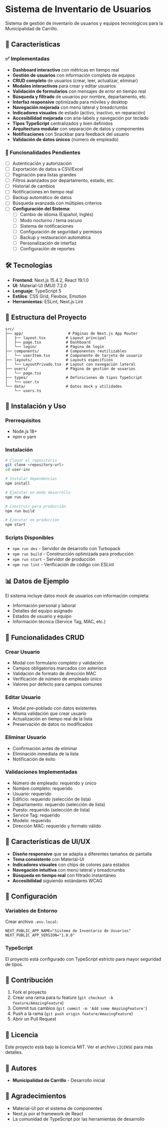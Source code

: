 # Sistema de Inventario de Usuarios

Sistema de gestión de inventario de usuarios y equipos tecnológicos para la Municipalidad de Carrillo.

## 🚀 Características

### ✅ Implementadas
- **Dashboard interactivo** con métricas en tiempo real
- **Gestión de usuarios** con información completa de equipos
- **CRUD completo** de usuarios (crear, leer, actualizar, eliminar)
- **Modales interactivos** para crear y editar usuarios
- **Validación de formularios** con mensajes de error en tiempo real
- **Búsqueda y filtrado** de usuarios por nombre, departamento, etc.
- **Interfaz responsive** optimizada para móviles y desktop
- **Navegación mejorada** con menú lateral y breadcrumbs
- **Indicadores visuales** de estado (activo, inactivo, en reparación)
- **Accesibilidad mejorada** con aria-labels y navegación por teclado
- **Tipos TypeScript** centralizados y bien definidos
- **Arquitectura modular** con separación de datos y componentes
- **Notificaciones** con Snackbar para feedback del usuario
- **Validación de datos únicos** (número de empleado)

### 🔄 Funcionalidades Pendientes
- [ ] Autenticación y autorización
- [ ] Exportación de datos a CSV/Excel
- [ ] Paginación para listas grandes
- [ ] Filtros avanzados por departamento, estado, etc.
- [ ] Historial de cambios
- [ ] Notificaciones en tiempo real
- [ ] Backup automático de datos
- [ ] Búsqueda avanzada con múltiples criterios
- [ ] **Configuración del Sistema**:
  - [ ] Cambio de idioma (Español, Inglés)
  - [ ] Modo nocturno / tema oscuro
  - [ ] Sistema de notificaciones
  - [ ] Configuración de seguridad y permisos
  - [ ] Backup y restauración automática
  - [ ] Personalización de interfaz
  - [ ] Configuración de reportes

## 🛠️ Tecnologías

- **Frontend**: Next.js 15.4.2, React 19.1.0
- **UI**: Material-UI (MUI) 7.2.0
- **Lenguaje**: TypeScript 5
- **Estilos**: CSS Grid, Flexbox, Emotion
- **Herramientas**: ESLint, Next.js Lint

## 📁 Estructura del Proyecto

```
src/
├── app/                    # Páginas de Next.js App Router
│   ├── layout.tsx         # Layout principal
│   ├── page.tsx           # Dashboard
│   └── login/             # Página de login
├── components/            # Componentes reutilizables
│   └── userItem.tsx       # Componente de tarjeta de usuario
├── layouts/               # Layouts específicos
│   └── LayoutPrivado.tsx  # Layout con navegación lateral
├── users/                 # Página de gestión de usuarios
│   └── page.tsx
├── types/                 # Definiciones de tipos TypeScript
│   └── user.ts
└── data/                  # Datos mock y utilidades
    └── users.ts
```

## 🚀 Instalación y Uso

### Prerrequisitos
- Node.js 18+ 
- npm o yarn

### Instalación
```bash
# Clonar el repositorio
git clone <repository-url>
cd user-inv

# Instalar dependencias
npm install

# Ejecutar en modo desarrollo
npm run dev

# Construir para producción
npm run build

# Ejecutar en producción
npm start
```

### Scripts Disponibles
- `npm run dev` - Servidor de desarrollo con Turbopack
- `npm run build` - Construcción optimizada para producción
- `npm run start` - Servidor de producción
- `npm run lint` - Verificación de código con ESLint

## 📊 Datos de Ejemplo

El sistema incluye datos mock de usuarios con información completa:
- Información personal y laboral
- Detalles del equipo asignado
- Estados de usuario y equipo
- Información técnica (Service Tag, MAC, etc.)

## 🔧 Funcionalidades CRUD

### Crear Usuario
- Modal con formulario completo y validación
- Campos obligatorios marcados con asterisco
- Validación de formato de dirección MAC
- Verificación de número de empleado único
- Valores por defecto para campos comunes

### Editar Usuario
- Modal pre-poblado con datos existentes
- Misma validación que crear usuario
- Actualización en tiempo real de la lista
- Preservación de datos no modificados

### Eliminar Usuario
- Confirmación antes de eliminar
- Eliminación inmediata de la lista
- Notificación de éxito

### Validaciones Implementadas
- Número de empleado: requerido y único
- Nombre completo: requerido
- Usuario: requerido
- Edificio: requerido (selección de lista)
- Departamento: requerido (selección de lista)
- Puesto: requerido (selección de lista)
- Service Tag: requerido
- Modelo: requerido
- Dirección MAC: requerido y formato válido

## 🎨 Características de UI/UX

- **Diseño responsive** que se adapta a diferentes tamaños de pantalla
- **Tema consistente** con Material-UI
- **Indicadores visuales** con chips de colores para estados
- **Navegación intuitiva** con menú lateral y breadcrumbs
- **Búsqueda en tiempo real** con filtrado instantáneo
- **Accesibilidad** siguiendo estándares WCAG

## 🔧 Configuración

### Variables de Entorno
Crear archivo `.env.local`:
```env
NEXT_PUBLIC_APP_NAME="Sistema de Inventario de Usuarios"
NEXT_PUBLIC_APP_VERSION="1.0.0"
```

### TypeScript
El proyecto está configurado con TypeScript estricto para mayor seguridad de tipos.

## 📝 Contribución

1. Fork el proyecto
2. Crear una rama para tu feature (`git checkout -b feature/AmazingFeature`)
3. Commit tus cambios (`git commit -m 'Add some AmazingFeature'`)
4. Push a la rama (`git push origin feature/AmazingFeature`)
5. Abrir un Pull Request

## 📄 Licencia

Este proyecto está bajo la licencia MIT. Ver el archivo `LICENSE` para más detalles.

## 👥 Autores

- **Municipalidad de Carrillo** - Desarrollo inicial

## 🙏 Agradecimientos

- Material-UI por el sistema de componentes
- Next.js por el framework de React
- La comunidad de TypeScript por las herramientas de desarrollo
